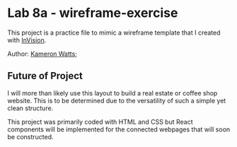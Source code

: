 # Lab 8a - wireframe-exercise

This project is a practice file to mimic a wireframe template that I created with [InVision](https://kameronwatts273064.invisionapp.com/freehand/Untitled-m2L5spavd?dsid_h=854bc68fa509ff810199bd33ea258587dc381b1d10099e91b83e6178b321709a&uid_h=92874519897ed93cb6813f1c093e2c34aea1dec2bf5af741c0341b335e3787c4).

Author: [Kameron Watts](https://github.com/KamWatts);

## Future of Project

I will more than likely use this layout to build a real estate or coffee shop website. This is to be determined due to the versatility of such a simple yet clean structure.

This project was primarily coded with HTML and CSS but React components will be implemented for the connected webpages that will soon be constructed.
